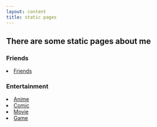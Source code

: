 ```yaml
---
layout: content
title: static pages
---
```


## There are some static pages about me

### Friends
<li><a href='{{ "/pages/friends.html" | absolute_url }}'>Friends</a></li>

### Entertainment
<li><a href='{{ "/pages/anime.html" | absolute_url }}'>Anime</a></li>
<li><a href='{{ "/pages/comic.html" | absolute_url }}'>Comic</a></li>
<li><a href='{{ "/pages/movie.html" | absolute_url }}'>Movie</a></li>
<li><a href='{{ "/pages/game.html" | absolute_url }}'>Game</a></li>

<!--### Misc
<li><a href='{{ "/pages/ideas.html" | absolute_url }}'>Ideas</a></li>-->
